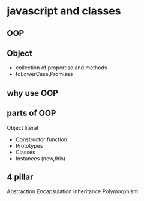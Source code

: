 # javascript and classes

## OOP

## Object 
- collection of propertise and methods
- toLowerCase,Promises

## why use OOP

## parts of OOP
Object literal

- Constructor function
- Prototypes
- Classes
- Instances (new,this)


## 4 pillar
Abstraction
Encapsulation
Inheritance
Polymorphism